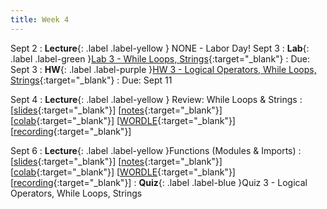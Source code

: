 ```yaml
---
title: Week 4
---
```


Sept 2
: **Lecture**{: .label .label-yellow } NONE - Labor Day!
Sept 3
: **Lab**{: .label .label-green }[Lab 3 - While Loops, Strings](https://edstem.org/us/courses/61483/lessons/115404){:target="_blank"}
  : Due: Sept 3
: **HW**{: .label .label-purple }[HW 3 - Logical Operators, While Loops, Strings](https://edstem.org/us/courses/61483/lessons/115341){:target="_blank"}
  : Due: Sept 11

Sept 4
: **Lecture**{: .label .label-yellow } Review: While Loops & Strings
  :  \[[slides](https://docs.google.com/document/d/1XIpgIwvZjG4bXGgeAcSaYmJvrVk_f1_z-sAhTgoqWdY/edit?usp=sharing){:target="_blank"}\] \[[notes](https://docs.google.com/document/d/1XIpgIwvZjG4bXGgeAcSaYmJvrVk_f1_z-sAhTgoqWdY/edit?usp=sharing){:target="_blank"}\] \[[colab](https://docs.google.com/document/d/1XIpgIwvZjG4bXGgeAcSaYmJvrVk_f1_z-sAhTgoqWdY/edit?usp=sharing){:target="_blank"}\] \[[WORDLE](https://colab.research.google.com/drive/1LsFbdIBOgqjD2aXJy7ThC2cj-1ovnSLr?usp=sharing){:target="_blank"}\] \[[recording](https://docs.google.com/document/d/1XIpgIwvZjG4bXGgeAcSaYmJvrVk_f1_z-sAhTgoqWdY/edit?usp=sharing){:target="_blank"}\]

Sept 6
: **Lecture**{: .label .label-yellow }Functions (Modules & Imports)
  : \[[slides](https://docs.google.com/document/d/1XIpgIwvZjG4bXGgeAcSaYmJvrVk_f1_z-sAhTgoqWdY/edit?usp=sharing){:target="_blank"}\] \[[notes](https://docs.google.com/document/d/1XIpgIwvZjG4bXGgeAcSaYmJvrVk_f1_z-sAhTgoqWdY/edit?usp=sharing){:target="_blank"}\] \[[colab](https://docs.google.com/document/d/1XIpgIwvZjG4bXGgeAcSaYmJvrVk_f1_z-sAhTgoqWdY/edit?usp=sharing){:target="_blank"}\] \[[WORDLE](https://colab.research.google.com/drive/1LsFbdIBOgqjD2aXJy7ThC2cj-1ovnSLr?usp=sharing){:target="_blank"}\] \[[recording](https://docs.google.com/document/d/1XIpgIwvZjG4bXGgeAcSaYmJvrVk_f1_z-sAhTgoqWdY/edit?usp=sharing){:target="_blank"}\]
: **Quiz**{: .label .label-blue }Quiz 3 - Logical Operators, While Loops, Strings